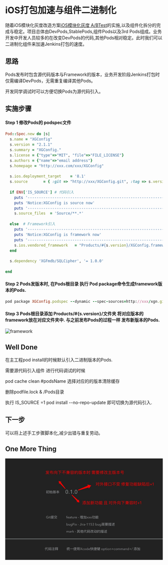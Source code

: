 # iOS打包加速与组件二进制化

随着iOS模块化灰度改造方案[iOS模块化灰度 A/BTest](https://www.jianshu.com/p/e112002d9660)的实施,以及组件化拆分的完成与稳定。项目总体由DevPods,StablePods,组件Pods以及3rd Pods组成。业务开发中开发人员较多的在改变DevPods的代码,其他Pods相对稳定。此时我们可以二进制化组件来加速Jenkins打包的速度。

## 思路

Pods发布时包含源代码版本与Framework的版本，业务开发阶段Jenkins打包时仅需编译DevPods，无需重复编译其他Pods。

开发同学调试时可以方便切换Pods为源代码引入。

## 实施步骤

#### Step 1  修改Pods的 podspec文件

```ruby
Pod::Spec.new do |s|
  s.name = "XGConfig"
  s.version = "2.1.1"
  s.summary = "XGConfig."
  s.license = {"type"=>"MIT", "file"=>"FILE_LICENSE"}
  s.authors = {"name"=>"email address"}
  s.homepage = "http://xxx.com/xxx/XGConfig"

  s.ios.deployment_target    = '8.1'
  s.source       = { :git => "http://xxx/XGConfig.git", :tag => s.version.to_s }

  if ENV['IS_SOURCE'] # 代码引入
    puts '-------------------------------------------------------------------'
    puts 'Notice:XGConfig is source now'
    puts '-------------------------------------------------------------------'
    s.source_files  = 'Source/**.*'

  else  # Framework引入
    puts '-------------------------------------------------------------------'
    puts 'Notice:XGConfig is framework now'
    puts '-------------------------------------------------------------------'
    s.ios.vendored_framework   = "Products/#{s.version}/XGConfig.framework"
  end

  s.dependency 'XGFmdb/SQLCipher', '= 1.0.0'

end

```

#### Step 2 Pods发版本时, 在Pods根目录 执行 Pod package命令生成framework版本的Pods.

``` ruby
pod package XGConfig.podspec --dynamic --spec-sources=http://xxx/xgn.git,https://github.com/CocoaPods/Specs.git

```

#### Step 3 Pods根目录添加 Products/#{s.version}/文件夹 将对应版本的framework放在对应文件夹中.  与之前发布Pods的过程一样 发布新版本的Pods.

![framework](https://github.com/Nirvana-icy/candyImg/raw/master/speedUpJenkins/framework.jpg)

## Well Done

在主工程pod install的时候默认引入二进制版本的Pods.

需要源代码引入组件 进行代码调试的时候

pod cache clean #podsName  选择对应的的版本清除缓存

删除podfile.lock & /Pods目录

执行  IS_SOURCE =1 pod install --no-repo-update 即可切换为源代码引入.

## 下一步

可以将上述手工步骤脚本化,减少出错与重复劳动。

## One More Thing

![briefSpec](https://github.com/Nirvana-icy/candyImg/raw/master/speedUpJenkins/briefSpec.jpg)
